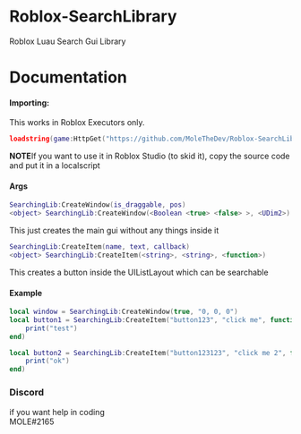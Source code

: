 # Roblox-SearchLibrary
Roblox Luau Search Gui Library

# Documentation
#### Importing:
This works in Roblox Executors only.
```lua
loadstring(game:HttpGet("https://github.com/MoleTheDev/Roblox-SearchLibrary/"))()
```
**NOTE**If you want to use it in Roblox Studio (to skid it), copy the source code and put it in a localscript
#### Args
```lua
SearchingLib:CreateWindow(is_draggable, pos)
<object> SearchingLib:CreateWindow(<Boolean <true> <false> >, <UDim2>)
```
This just creates the main gui without any things inside it

```lua
SearchingLib:CreateItem(name, text, callback)
<object> SearchingLib:CreateItem(<string>, <string>, <function>)
```
This creates a button inside the UIListLayout which can be searchable

#### Example
```lua
local window = SearchingLib:CreateWindow(true, "0, 0, 0")
local button1 = SearchingLib:CreateItem("button123", "click me", function()
	print("test")
end)

local button2 = SearchingLib:CreateItem("button123123", "click me 2", function()
	print("ok")
end)
```

### Discord
if you want help in coding<br>
MOLE#2165
